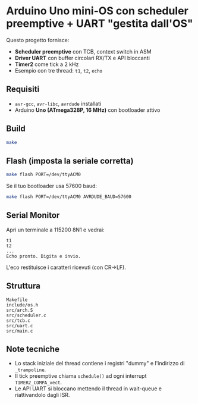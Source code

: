 # Arduino Uno mini-OS con scheduler preemptive + UART "gestita dall'OS"

Questo progetto fornisce:
- **Scheduler preemptive** con TCB, context switch in ASM
- **Driver UART** con buffer circolari RX/TX e API bloccanti
- **Timer2** come tick a 2 kHz
- Esempio con tre thread: `t1`, `t2`, `echo`

## Requisiti
- `avr-gcc`, `avr-libc`, `avrdude` installati
- Arduino **Uno (ATmega328P, 16 MHz)** con bootloader attivo

## Build
```bash
make
```

## Flash (imposta la seriale corretta)
```bash
make flash PORT=/dev/ttyACM0
```

Se il tuo bootloader usa 57600 baud:
```bash
make flash PORT=/dev/ttyACM0 AVRDUDE_BAUD=57600
```

## Serial Monitor
Apri un terminale a 115200 8N1 e vedrai:
```
t1
t2
...
Echo pronto. Digita e invio.
```
L'eco restituisce i caratteri ricevuti (con CR->LF).

## Struttura
```
Makefile
include/os.h
src/arch.S
src/scheduler.c
src/tcb.c
src/uart.c
src/main.c
```

## Note tecniche
- Lo stack iniziale del thread contiene i registri "dummy" e l'indirizzo di `_trampoline`.
- Il tick preemptive chiama `schedule()` ad ogni interrupt `TIMER2_COMPA_vect`.
- Le API UART si bloccano mettendo il thread in wait-queue e riattivandolo dagli ISR.
